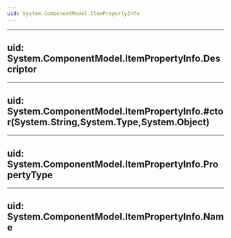 ```yaml
---
uid: System.ComponentModel.ItemPropertyInfo
---
```


---
uid: System.ComponentModel.ItemPropertyInfo.Descriptor
---

---
uid: System.ComponentModel.ItemPropertyInfo.#ctor(System.String,System.Type,System.Object)
---

---
uid: System.ComponentModel.ItemPropertyInfo.PropertyType
---

---
uid: System.ComponentModel.ItemPropertyInfo.Name
---
